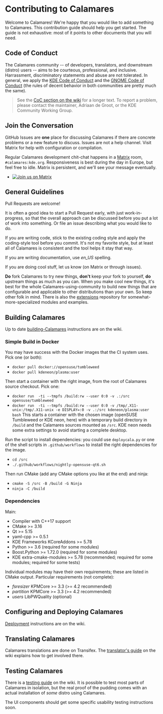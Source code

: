 <!-- SPDX-FileCopyrightText: no
     SPDX-License-Identifier: CC0-1.0
-->

# Contributing to Calamares

Welcome to Calamares! We're happy that you would like to add
something to Calamares. This contribution guide should help you
get started. The guide is not exhaustive: most of it points
to other documents that you will need.


## Code of Conduct

The Calamares community -- of developers, translators, and downstream (distro) users --
aims to be courteous, professional, and inclusive. Harrassment, discriminatory
statements and abuse are not tolerated. In general, we apply the
[KDE Code of Conduct](https://www.kde.org/code-of-conduct/) and the
[GNOME Code of Conduct](https://wiki.gnome.org/Foundation/CodeOfConduct) (the
rules of decent behavior in both communities are pretty much the same).

> See the [CoC section on the wiki](https://github.com/calamares/calamares/wiki#code-of-conduct)
> for a longer text. To report a problem, please contact the maintainer,
> Adriaan de Groot, or the KDE Community Working Group.


## Join the Conversation

GitHub Issues are **one** place for discussing Calamares if there are concrete
problems or a new feature to discuss.
Issues are not a help channel.
Visit Matrix for help with configuration or compilation.

Regular Calamares development chit-chat happens in a [Matrix](https://matrix.org/)
room, `#calamares:kde.org`. Responsiveness is best during the day
in Europe, but feel free to idle.
Matrix is persistent, and we'll see your message eventually.

* [![Join us on Matrix](https://img.shields.io/badge/Matrix-%23calamares:kde.org-blue)](https://webchat.kde.org/#/room/%23calamares:kde.org)


## General Guidelines

Pull Requests are welcome!

It is often a good idea to start a Pull Request early, with just work-in-progress,
so that the overall approach can be discussed before you put a lot of work
into something. Or file an issue describing what you would like to do.

If you are writing code, stick to the existing coding style and apply
the coding-style tool before you commit. It's not my favorite style,
but at least all of Calamares is consistent and the tool helps it
stay that way.

If you are writing documentation, use *en_US* spelling.

If you are doing cool stuff, let us know (on Matrix or through issues).

**Do** fork Calamares to try new things, **don't** keep your fork to
yourself, **do** upstream things as much as you can. When you make cool
new things, it's best for the whole Calamares-using-community
to build new things that are configurable and applicable to other
distributions than your own. So keep other folk in mind. There is
also the [extensions](https://github.com/calamares/calamares-extensions)
repository for somewhat-more-specialized modules and examples.


## Building Calamares

Up to date
[building-Calamares](https://github.com/calamares/calamares/wiki/Develop-Guide)
instructions are on the wiki.

### Simple Build in Docker

You may have success with the Docker images that the CI system uses.
Pick one (or both):
- `docker pull docker://opensuse/tumbleweed`
- `docker pull kdeneon/plasma:user`

Then start a container with the right image, from the root of Calamares
source checkout. Pick one:
- `docker run  -ti --tmpfs /build:rw --user 0:0 -v .:/src opensuse/tumbleweed `
- `docker run  -ti --tmpfs /build:rw --user 0:0 -v /tmp/.X11-unix:/tmp/.X11-unix -e DISPLAY=:0 -v .:/src kdeneon/plasma:user bash`
This starts a container with the chosen image (openSUSE Tumbleweed or KDE neon,
here) with a temporary build directory in `/build` and the Calamares
sources mounted as `/src`. KDE neon needs some extra settings to avoid
starting a complete desktop.

Run the script to install dependencies: you could use `deploycala.py`
or one of the shell scripts in `.github/workflows` to install the right
dependencies for the image.
- `cd /src`
- `./.github/workflows/nightly-opensuse-qt6.sh`

Then run CMake (add any CMake options you like at the end) and ninja:
- `cmake -S /src -B /build -G Ninja`
- `ninja -C /build`

### Dependencies

Main:
* Compiler with C++17 support
* CMake >= 3.16
* Qt >= 5.15
* yaml-cpp >= 0.5.1
* KDE Frameworks KCoreAddons >= 5.78
* Python >= 3.6 (required for some modules)
* Boost.Python >= 1.72.0 (required for some modules)
* KDE extra-cmake-modules >= 5.78 (recommended; required for some modules;
  required for some tests)

Individual modules may have their own requirements;
these are listed in CMake output.
Particular requirements (not complete):

* *fsresizer* KPMCore >= 3.3 (>= 4.2 recommended)
* *partition* KPMCore >= 3.3 (>= 4.2 recommended)
* *users* LibPWQuality (optional)


## Configuring and Deploying Calamares

[Deployment](https://github.com/calamares/calamares/wiki/Deploy-Guide)
instructions are on the wiki.


## Translating Calamares

Calamares translations are done on Transifex.
The [translator's guide](https://github.com/calamares/calamares/wiki/Translate-Guide)
on the wiki explains how to get involved there.


## Testing Calamares

There is a [testing guide](https://github.com/calamares/calamares/wiki/Test-Guide)
on the wiki. It is possible to test most parts of Calamares in isolation,
but the real proof of the pudding comes with an actual installation
of *some* distro using Calamares.

The UI components should get some specific usability testing instructions soon.

